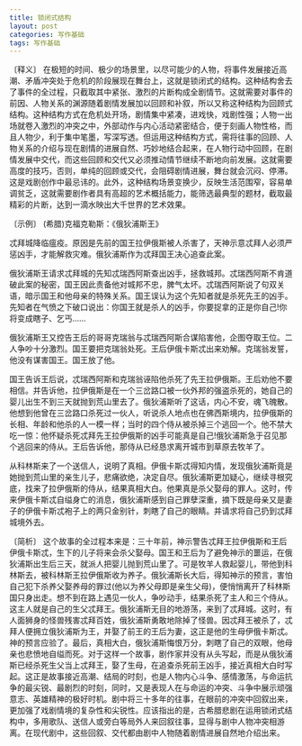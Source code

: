 ```yaml
---
title: 锁闭式结构
layout: post
categories: 写作基础
tags: 写作基础
---
```


〔释义〕 在极短的时间、极少的场景里，以尽可能少的人物，将事件发展接近高潮、矛盾冲突处于危机的阶段展现在舞台上，这就是锁闭式的结构。这种结构舍去了事件的全过程，只截取其中紧张、激烈的片断构成全剧情节。这就需要对事件的前因、人物关系的渊源随着剧情发展加以回顾和补叙，所以又称这种结构为回顾式结构。这种结构方式在危机处开场，剧情集中紧凑，进戏快，戏剧性强；人物一出场就卷入激烈的冲突之中，外部动作与内心活动紧密结合，便于刻画人物性格，而且人物少，利于集中笔墨，写深写透。但运用这种结构方式，需将往事的回顾、人物关系的介绍与现在剧情的进展自然、巧妙地结合起来，在人物行动中回顾，在剧情发展中交代，而这些回顾和交代又必须推动情节继续不断地向前发展。这就需要高度的技巧，否则，单纯的回顾或交代，会阻碍剧情进展，舞台就会沉闷、停滞。这是戏剧创作中最忌讳的。此外，这种结构场景变换少，反映生活范围窄，容易单调贫乏，这就需要剧作者具有高超的艺术概括能力，能筛选最典型的题材，截取最精彩的片断，达到一滴水映出大千世界的艺术效果。

〔示例〕 (希腊)克福克勒斯：《俄狄浦斯王》

忒拜城降临瘟疫。原因是先前的国王拉伊俄斯被人杀害了，天神示意忒拜人必须严惩凶手，才能解救灾难。俄狄浦斯作为忒拜国王决心追查此案。

俄狄浦斯王请求忒拜城的先知忒瑞西阿斯查出凶手，拯救城邦。忒瑞西阿斯不肯道破此案的秘密，国王因此责备他对城邦不忠，脾气太坏。忒瑞西阿斯说了句双关语，暗示国王和他母亲的特殊关系。国王误认为这个先知者就是杀死先王的凶手。先知者在气愤之下破口说出：你国王就是杀人的凶手，你要捉拿的正是你自己!你将变成瞎子、乞丐……

俄狄浦斯王又控告王后的哥哥克瑞翁与忒瑞西阿斯合谋陷害他，企图夺取王位。二人争吵十分激烈。国王要把克瑞翁处死。王后伊俄卡斯忒出来劝解。克瑞翁发誓，他没有谋害国王。国王放了他。

国王告诉王后说，忒瑞西阿斯和克瑞翁诬陷他杀死了先王拉伊俄斯。王后劝他不要相信。并告诉他，拉伊俄斯是在一个三岔路口被一伙外邦的强盗杀死的，她自己的婴儿出生不到三天就抛到荒山里去了。俄狄浦斯听了这话，内心不安，魂飞魄散。他想到他曾在三岔路口杀死过一伙人，听说杀人地点也在佛西斯境内，拉伊俄斯的长相、年龄和他杀的人一模一样；当时的四个侍从被杀掉三个逃回一个。他不禁大吃一惊：他怀疑杀死忒拜先王拉伊俄斯的凶手可能真是自己!俄狄浦斯急于召见那个逃回来的侍从。王后告诉他，那侍从已经恳求离开城市到草原去牧羊了。

从科林斯来了一个送信人，说明了真相。伊俄卡斯忒得知内情，发现俄狄浦斯竟是她抛到荒山里的亲生儿子，悲痛欲绝，决定自尽。俄狄浦斯更加疑心，继续寻根究底，找来了拉伊俄斯的侍从，结果真相大白。他果真是杀父娶母的罪人。这时，传来伊俄卡斯忒自缢身亡的消息，俄狄浦斯感到自己罪孽深重，摘下既是母亲又是妻子的伊俄卡斯忒袍子上的两只金别针，刺瞎了自己的眼睛。并请求将自己扔到忒拜城境外去。

〔简析〕 这个故事的全过程本来是：三十年前，神示警告忒拜王拉伊俄斯和王后伊俄卡斯忒，生下的儿子将来会杀父娶母。国王和王后为了避免神示的噩运，在俄狄浦斯出生后三天，就派人把婴儿抛到荒山里了。可是牧羊人救起婴儿，带他到科林斯去，被科林斯王拉伊俄斯收为养子。俄狄浦斯长大后，得知神示的预言，害怕自己犯下杀养父娶养母的罪过(他以为养父母即是亲生父母)，便悄悄离开了科林斯国只身出走。想不到在路上遇见一伙人，争吵动手，结果杀死了主人和三个侍从。这主人就是自己的生父忒拜王。俄狄浦斯无目的地游荡，来到了忒拜城。这时，有人面狮身的怪兽残害忒拜百姓，俄狄浦斯勇敢地除掉了怪兽。因忒拜王被杀了，忒拜人便拥立俄狄浦斯为王，并娶了前王的王后为妻，这正是他的生母伊俄卡斯忒。神的预言应验了。最后，真相大白，俄狄浦斯悔恨万分，刺瞎了自己的双眼，他母亲也悲愤地自缢而死。对于这样一个故事，剧作家并没有从头写起，而是从俄狄浦斯已经杀死生父当上忒拜王，娶了生母，在追查杀死前王凶手，接近真相大白时写起。这正是故事接近高潮、结局的时刻，也是人物内心斗争、感情激荡，与命运抗争的最尖锐、最剧烈的时刻，同时，又是表现人在与命运的冲突、斗争中展示顽强意志、英雄精神的极好时机。剧中将三十多年的往事，在眼前的冲突中回叙出来，更加强了戏剧情境的复杂性和尖锐性。应该指出的是，古希腊悲剧在运用锁闭式结构中，多用歌队、送信人或旁白等局外人来回叙往事，显得与剧中人物冲突相游离。在现代剧中，这些回叙、交代都由剧中人物随着剧情进展自然地介绍出来。 